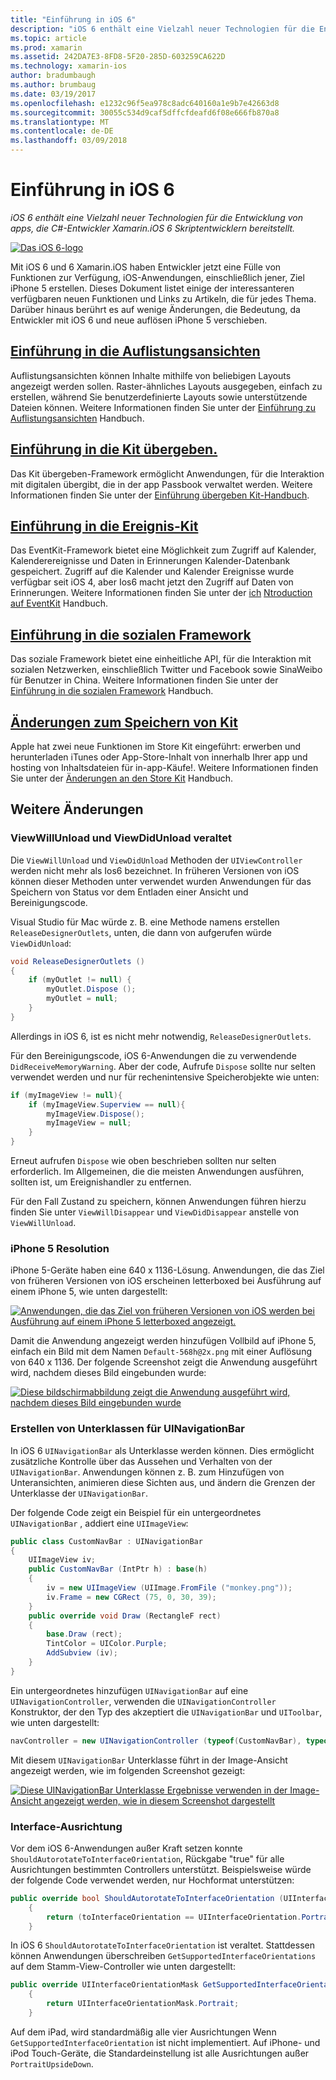 ```yaml
---
title: "Einführung in iOS 6"
description: "iOS 6 enthält eine Vielzahl neuer Technologien für die Entwicklung von apps, die C#-Entwickler Xamarin.iOS 6 Skriptentwicklern bereitstellt."
ms.topic: article
ms.prod: xamarin
ms.assetid: 242DA7E3-8FD8-5F20-285D-603259CA622D
ms.technology: xamarin-ios
author: bradumbaugh
ms.author: brumbaug
ms.date: 03/19/2017
ms.openlocfilehash: e1232c96f5ea978c8adc640160a1e9b7e42663d8
ms.sourcegitcommit: 30055c534d9caf5dffcfdeafd6f08e666fb870a8
ms.translationtype: MT
ms.contentlocale: de-DE
ms.lasthandoff: 03/09/2018
---
```

# <a name="introduction-to-ios-6"></a>Einführung in iOS 6

_iOS 6 enthält eine Vielzahl neuer Technologien für die Entwicklung von apps, die C#-Entwickler Xamarin.iOS 6 Skriptentwicklern bereitstellt._

[ ![](images/ios6-large.jpg "Das iOS 6-logo")](images/ios6-large.jpg#lightbox)

Mit iOS 6 und 6 Xamarin.iOS haben Entwickler jetzt eine Fülle von Funktionen zur Verfügung, iOS-Anwendungen, einschließlich jener, Ziel iPhone 5 erstellen.
Dieses Dokument listet einige der interessanteren verfügbaren neuen Funktionen und Links zu Artikeln, die für jedes Thema. Darüber hinaus berührt es auf wenige Änderungen, die Bedeutung, da Entwickler mit iOS 6 und neue auflösen iPhone 5 verschieben.


## <a name="introduction-to-collection-viewsiosuser-interfacecontrolsuicollectionviewmd"></a>[Einführung in die Auflistungsansichten](~/ios/user-interface/controls/uicollectionview.md)

Auflistungsansichten können Inhalte mithilfe von beliebigen Layouts angezeigt werden sollen. Raster-ähnliches Layouts ausgegeben, einfach zu erstellen, während Sie benutzerdefinierte Layouts sowie unterstützende Dateien können. Weitere Informationen finden Sie unter der [Einführung zu Auflistungsansichten](~/ios/user-interface/controls/uicollectionview.md) [ ](~/ios/user-interface/controls/uicollectionview.md)Handbuch.


## <a name="introduction-to-pass-kitiosplatformpasskitmd"></a>[Einführung in die Kit übergeben.](~/ios/platform/passkit.md)

Das Kit übergeben-Framework ermöglicht Anwendungen, für die Interaktion mit digitalen übergibt, die in der app Passbook verwaltet werden. Weitere Informationen finden Sie unter der [Einführung übergeben Kit-Handbuch](~/ios/platform/passkit.md).


##  <a name="introduction-to-event-kitiosplatformeventkitmd"></a>[Einführung in die Ereignis-Kit](~/ios/platform/eventkit.md)

Das EventKit-Framework bietet eine Möglichkeit zum Zugriff auf Kalender, Kalenderereignisse und Daten in Erinnerungen Kalender-Datenbank gespeichert. Zugriff auf die Kalender und Kalender Ereignisse wurde verfügbar seit iOS 4, aber Ios6 macht jetzt den Zugriff auf Daten von Erinnerungen. Weitere Informationen finden Sie unter der [ich](~/ios/platform/eventkit.md) [Ntroduction auf EventKit](~/ios/platform/eventkit.md) Handbuch.


##  <a name="introduction-to-the-social-frameworkiosplatformsocial-frameworkmd"></a>[Einführung in die sozialen Framework](~/ios/platform/social-framework.md)

Das soziale Framework bietet eine einheitliche API, für die Interaktion mit sozialen Netzwerken, einschließlich Twitter und Facebook sowie SinaWeibo für Benutzer in China. Weitere Informationen finden Sie unter der [Einführung in die sozialen Framework](~/ios/platform/social-framework.md) Handbuch.


##  <a name="changes-to-store-kitchanges-to-storekitmd"></a>[Änderungen zum Speichern von Kit](changes-to-storekit.md)

Apple hat zwei neue Funktionen im Store Kit eingeführt: erwerben und herunterladen iTunes oder App-Store-Inhalt von innerhalb Ihrer app und hosting von Inhaltsdateien für in-app-Käufe!. Weitere Informationen finden Sie unter der [Änderungen an den Store Kit](changes-to-storekit.md) Handbuch.


## <a name="other-changes"></a>Weitere Änderungen


### <a name="viewwillunload-and-viewdidunload-deprecated"></a>ViewWillUnload und ViewDidUnload veraltet

Die `ViewWillUnload` und `ViewDidUnload` Methoden der `UIViewController` werden nicht mehr als Ios6 bezeichnet. In früheren Versionen von iOS können dieser Methoden unter verwendet wurden Anwendungen für das Speichern von Status vor dem Entladen einer Ansicht und Bereinigungscode.

Visual Studio für Mac würde z. B. eine Methode namens erstellen `ReleaseDesignerOutlets`, unten, die dann von aufgerufen würde `ViewDidUnload`:

```csharp
void ReleaseDesignerOutlets ()
{
    if (myOutlet != null) {
        myOutlet.Dispose ();
        myOutlet = null;
    }
}
```

Allerdings in iOS 6, ist es nicht mehr notwendig, `ReleaseDesignerOutlets`.   
   
   
   
Für den Bereinigungscode, iOS 6-Anwendungen die zu verwendende `DidReceiveMemoryWarning`. Aber der code, Aufrufe `Dispose` sollte nur selten verwendet werden und nur für rechenintensive Speicherobjekte wie unten:

```csharp
if (myImageView != null){
    if (myImageView.Superview == null){
        myImageView.Dispose();
        myImageView = null;
    }
}
```

Erneut aufrufen `Dispose` wie oben beschrieben sollten nur selten erforderlich. Im Allgemeinen, die die meisten Anwendungen ausführen, sollten ist, um Ereignishandler zu entfernen.

Für den Fall Zustand zu speichern, können Anwendungen führen hierzu finden Sie unter `ViewWillDisappear` und `ViewDidDisappear` anstelle von `ViewWillUnload`.


### <a name="iphone-5-resolution"></a>iPhone 5 Resolution

iPhone 5-Geräte haben eine 640 x 1136-Lösung. Anwendungen, die das Ziel von früheren Versionen von iOS erscheinen letterboxed bei Ausführung auf einem iPhone 5, wie unten dargestellt:

 [![](images/01-letterboxed.png "Anwendungen, die das Ziel von früheren Versionen von iOS werden bei Ausführung auf einem iPhone 5 letterboxed angezeigt.")](images/01-letterboxed.png#lightbox)

Damit die Anwendung angezeigt werden hinzufügen Vollbild auf iPhone 5, einfach ein Bild mit dem Namen `Default-568h@2x.png` mit einer Auflösung von 640 x 1136. Der folgende Screenshot zeigt die Anwendung ausgeführt wird, nachdem dieses Bild eingebunden wurde:

 [![](images/02-fullscreen.png "Diese bildschirmabbildung zeigt die Anwendung ausgeführt wird, nachdem dieses Bild eingebunden wurde")](images/02-fullscreen.png#lightbox)

### <a name="subclassing-uinavigationbar"></a>Erstellen von Unterklassen für UINavigationBar

In iOS 6 `UINavigationBar` als Unterklasse werden können. Dies ermöglicht zusätzliche Kontrolle über das Aussehen und Verhalten von der `UINavigationBar`. Anwendungen können z. B. zum Hinzufügen von Unteransichten, animieren diese Sichten aus, und ändern die Grenzen der Unterklasse der `UINavigationBar`.

Der folgende Code zeigt ein Beispiel für ein untergeordnetes `UINavigationBar` , addiert eine `UIImageView`:

```csharp
public class CustomNavBar : UINavigationBar
{
    UIImageView iv;
    public CustomNavBar (IntPtr h) : base(h)
    {
        iv = new UIImageView (UIImage.FromFile ("monkey.png"));
        iv.Frame = new CGRect (75, 0, 30, 39);
    }
    public override void Draw (RectangleF rect)
    {
        base.Draw (rect);
        TintColor = UIColor.Purple;
        AddSubview (iv);
    }
}
```

Ein untergeordnetes hinzufügen `UINavigationBar` auf eine `UINavigationController`, verwenden die `UINavigationController` Konstruktor, der den Typ des akzeptiert die `UINavigationBar` und `UIToolbar`, wie unten dargestellt:

```csharp
navController = new UINavigationController (typeof(CustomNavBar), typeof(UIToolbar));
```

Mit diesem `UINavigationBar` Unterklasse führt in der Image-Ansicht angezeigt werden, wie im folgenden Screenshot gezeigt:

 [![](images/03-navbar.png "Diese UINavigationBar Unterklasse Ergebnisse verwenden in der Image-Ansicht angezeigt werden, wie in diesem Screenshot dargestellt")](images/03-navbar.png#lightbox)

### <a name="interface-orientation"></a>Interface-Ausrichtung

Vor dem iOS 6-Anwendungen außer Kraft setzen konnte `ShouldAutorotateToInterfaceOrientation`, Rückgabe "true" für alle Ausrichtungen bestimmten Controllers unterstützt. Beispielsweise würde der folgende Code verwendet werden, nur Hochformat unterstützen:

```csharp
public override bool ShouldAutorotateToInterfaceOrientation (UIInterfaceOrientation toInterfaceOrientation)
    {
        return (toInterfaceOrientation == UIInterfaceOrientation.Portrait);
    }
```

In iOS 6 `ShouldAutorotateToInterfaceOrientation` ist veraltet.
Stattdessen können Anwendungen überschreiben `GetSupportedInterfaceOrientations` auf dem Stamm-View-Controller wie unten dargestellt:

```csharp
public override UIInterfaceOrientationMask GetSupportedInterfaceOrientations ()
    {
        return UIInterfaceOrientationMask.Portrait;
    }
```

Auf dem iPad, wird standardmäßig alle vier Ausrichtungen Wenn `GetSupportedInterfaceOrientation` ist nicht implementiert. Auf iPhone- und iPod Touch-Geräte, die Standardeinstellung ist alle Ausrichtungen außer `PortraitUpsideDown`.
